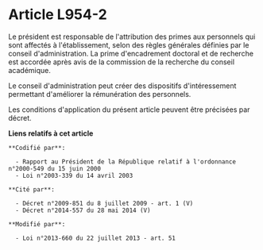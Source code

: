 # Article L954-2

Le président est responsable de l'attribution des primes aux personnels qui sont affectés à l'établissement, selon des règles
générales définies par le conseil d'administration. La prime d'encadrement doctoral et de recherche est accordée après avis
de la commission de la recherche du conseil académique.

Le conseil d'administration peut créer des dispositifs d'intéressement permettant d'améliorer la rémunération des personnels.

Les conditions d'application du présent article peuvent être précisées par décret.

**Liens relatifs à cet article**

	**Codifié par**:

	  - Rapport au Président de la République relatif à l'ordonnance n°2000-549 du 15 juin 2000
	  - Loi n°2003-339 du 14 avril 2003

	**Cité par**:

	  - Décret n°2009-851 du 8 juillet 2009 - art. 1 (V)
	  - Décret n°2014-557 du 28 mai 2014 (V)

	**Modifié par**:

	  - Loi n°2013-660 du 22 juillet 2013 - art. 51
